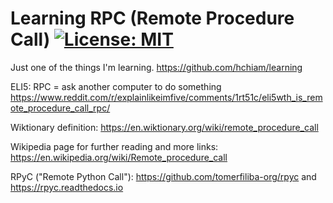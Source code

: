 # Learning RPC (Remote Procedure Call) [![License: MIT](https://img.shields.io/badge/License-MIT-yellow.svg?style=for-the-badge)](https://github.com/hchiam/learning-rpc/blob/main/LICENSE)

Just one of the things I'm learning. https://github.com/hchiam/learning

ELI5: RPC = ask another computer to do something https://www.reddit.com/r/explainlikeimfive/comments/1rt51c/eli5wth_is_remote_procedure_call_rpc/ 

Wiktionary definition: https://en.wiktionary.org/wiki/remote_procedure_call

Wikipedia page for further reading and more links: https://en.wikipedia.org/wiki/Remote_procedure_call

RPyC ("Remote Python Call"): https://github.com/tomerfiliba-org/rpyc and https://rpyc.readthedocs.io
